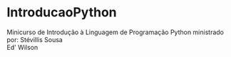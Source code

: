 # IntroducaoPython
Minicurso de Introdução à Linguagem de Programação Python ministrado por:
Stévillis Sousa<br>
Ed' Wilson
